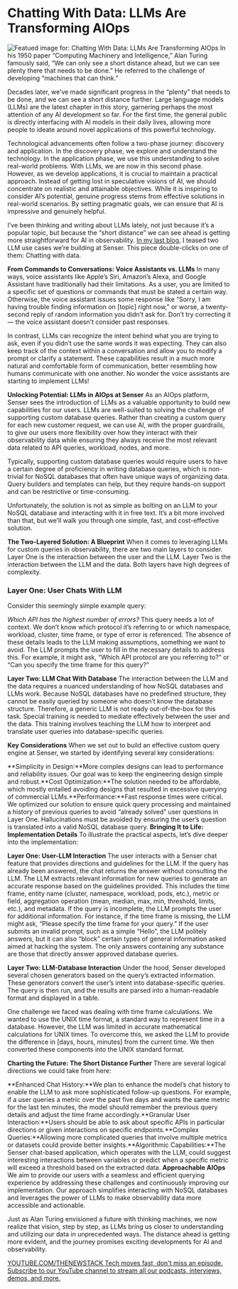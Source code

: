 # Chatting With Data: LLMs Are Transforming AIOps
![Featued image for: Chatting With Data: LLMs Are Transforming AIOps](https://cdn.thenewstack.io/media/2024/08/00057cf6-robot-5702074_1280-1024x639.png)
In his 1950 paper “Computing Machinery and Intelligence,” Alan Turing famously said, “We can only see a short distance ahead, but we can see plenty there that needs to be done.” He referred to the challenge of developing “machines that can think.”

Decades later, we’ve made significant progress in the “plenty” that needs to be done, and we can see a short distance further. Large language models (LLMs) are the latest chapter in this story, garnering perhaps the most attention of any AI development so far. For the first time, the general public is directly interfacing with AI models in their daily lives, allowing more people to ideate around novel applications of this powerful technology.

Technological advancements often follow a two-phase journey: discovery and application. In the discovery phase, we explore and understand the technology. In the application phase, we use this understanding to solve real-world problems. With LLMs, we are now in this second phase. However, as we develop applications, it is crucial to maintain a practical approach. Instead of getting lost in speculative visions of AI, we should concentrate on realistic and attainable objectives. While it is inspiring to consider AI’s potential, genuine progress stems from effective solutions in real-world scenarios. By setting pragmatic goals, we can ensure that AI is impressive and genuinely helpful.

I’ve been thinking and writing about LLMs lately, not just because it’s a popular topic, but because the “short distance” we can see ahead is getting more straightforward for AI in observability. [In my last blog](https://thenewstack.io/supercharge-aiops-efficiency-with-llms/), I teased two LLM use cases we’re building at Senser. This piece double-clicks on one of them: Chatting with data.

**From Commands to Conversations: Voice Assistants vs. LLMs**
In many ways, voice assistants like Apple’s Siri, Amazon’s Alexa, and Google Assistant have traditionally had their limitations. As a user, you are limited to a specific set of questions or commands that must be stated a certain way. Otherwise, the voice assistant issues some response like “Sorry, I am having trouble finding information on [topic] right now,” or worse, a twenty-second reply of random information you didn’t ask for. Don’t try correcting it — the voice assistant doesn’t consider past responses.

In contrast, LLMs can recognize the intent behind what you are trying to ask, even if you didn’t use the same words it was expecting. They can also keep track of the context within a conversation and allow you to modify a prompt or clarify a statement. These capabilities result in a much more natural and comfortable form of communication, better resembling how humans communicate with one another. No wonder the voice assistants are starting to implement LLMs!

**Unlocking Potential: LLMs in AIOps at Senser**
As an AIOps platform, Senser sees the introduction of LLMs as a valuable opportunity to build new capabilities for our users. LLMs are well-suited to solving the challenge of supporting custom database queries. Rather than creating a custom query for each new customer request, we can use AI, with the proper guardrails, to give our users more flexibility over how they interact with their observability data while ensuring they always receive the most relevant data related to API queries, workload, nodes, and more.

Typically, supporting custom database queries would require users to have a certain degree of proficiency in writing database queries, which is non-trivial for NoSQL databases that often have unique ways of organizing data. Query builders and templates can help, but they require hands-on support and can be restrictive or time-consuming.

Unfortunately, the solution is not as simple as bolting on an LLM to your NoSQL database and interacting with it in free text. It’s a bit more involved than that, but we’ll walk you through one simple, fast, and cost-effective solution.

**The Two-Layered Solution: A Blueprint**
When it comes to leveraging LLMs for custom queries in observability, there are two main layers to consider. Layer One is the interaction between the user and the LLM. Layer Two is the interaction between the LLM and the data. Both layers have high degrees of complexity.

### Layer One: User Chats With LLM
Consider this seemingly simple example query:

*Which API has the highest number of errors?*
This query needs a lot of context. We don’t know which protocol it’s referring to or which namespace, workload, cluster, time frame, or type of error is referenced. The absence of these details leads to the LLM making assumptions, something we want to avoid. The LLM prompts the user to fill in the necessary details to address this. For example, it might ask, “Which API protocol are you referring to?” or “Can you specify the time frame for this query?”

**Layer Two: LLM Chat With Database**
The interaction between the LLM and the data requires a nuanced understanding of how NoSQL databases and LLMs work. Because NoSQL databases have no predefined structure, they cannot be easily queried by someone who doesn’t know the database structure. Therefore, a generic LLM is not ready out-of-the-box for this task. Special training is needed to mediate effectively between the user and the data. This training involves teaching the LLM how to interpret and translate user queries into database-specific queries.

**Key Considerations**
When we set out to build an effective custom query engine at Senser, we started by identifying several key considerations:

**Simplicity in Design:**More complex designs can lead to performance and reliability issues. Our goal was to keep the engineering design simple and robust.**Cost Optimization:**The solution needed to be affordable, which mostly entailed avoiding designs that resulted in excessive querying of commercial LLMs.**Performance:**Fast response times were critical. We optimized our solution to ensure quick query processing and maintained a history of previous queries to avoid “already solved” user questions in Layer One. Hallucinations must be avoided by ensuring the user’s question is translated into a valid NoSQL database query.
**Bringing It to Life: Implementation Details**
To illustrate the practical aspects, let’s dive deeper into the implementation:

**Layer One: User-LLM Interaction**
The user interacts with a Senser chat feature that provides directions and guidelines for the LLM. If the query has already been answered, the chat returns the answer without consulting the LLM. The LLM extracts relevant information for new queries to generate an accurate response based on the guidelines provided. This includes the time frame, entity name (cluster, namespace, workload, pods, etc.), metric or field, aggregation operation (mean, median, max, min, threshold, limits, etc.), and metadata. If the query is incomplete, the LLM prompts the user for additional information. For instance, if the time frame is missing, the LLM might ask, “Please specify the time frame for your query.” If the user submits an invalid prompt, such as a simple “Hello”, the LLM politely answers, but it can also “block” certain types of general information asked aimed at hacking the system. The only answers containing any substance are those that directly answer approved database queries.

**Layer Two: LLM-Database Interaction**
Under the hood, Senser developed several chosen generators based on the query’s extracted information. These generators convert the user’s intent into database-specific queries. The query is then run, and the results are parsed into a human-readable format and displayed in a table.

One challenge we faced was dealing with time frame calculations. We wanted to use the UNIX time format, a standard way to represent time in a database. However, the LLM was limited in accurate mathematical calculations for UNIX times. To overcome this, we asked the LLM to provide the difference in [days, hours, minutes] from the current time. We then converted these components into the UNIX standard format.

**Charting the Future: The Short Distance Further**
There are several logical directions we could take from here:

**Enhanced Chat History:**We plan to enhance the model’s chat history to enable the LLM to ask more sophisticated follow-up questions. For example, if a user queries a metric over the past five days and wants the same metric for the last ten minutes, the model should remember the previous query details and adjust the time frame accordingly.**Granular User Interaction:**Users should be able to ask about specific APIs in particular directions or given interactions on specific endpoints.**Complex Queries:**Allowing more complicated queries that involve multiple metrics or datasets could provide better insights.**Algorithmic Capabilities:**The Senser chat-based application, which operates with the LLM, could suggest interesting interactions between variables or predict when a specific metric will exceed a threshold based on the extracted data.
**Approachable AIOps**
We aim to provide our users with a seamless and efficient querying experience by addressing these challenges and continuously improving our implementation. Our approach simplifies interacting with NoSQL databases and leverages the power of LLMs to make observability data more accessible and actionable.

Just as Alan Turing envisioned a future with thinking machines, we now realize that vision, step by step, as LLMs bring us closer to understanding and utilizing our data in unprecedented ways. The distance ahead is getting more evident, and the journey promises exciting developments for AI and observability.

[
YOUTUBE.COM/THENEWSTACK
Tech moves fast, don't miss an episode. Subscribe to our YouTube
channel to stream all our podcasts, interviews, demos, and more.
](https://youtube.com/thenewstack?sub_confirmation=1)